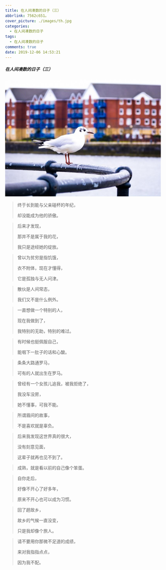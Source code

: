 ```yaml
---
title: 在人间凑数的日子（三）
abbrlink: 7562c651。
cover_picture: ./images/th.jpg
categories: 
  - 在人间凑数的日子
tags:
  - 在人间凑数的日子
comments: true
date: 2019-12-06 14:53:21
---
```


##### 在人间凑数的日子（三）

![12.5.3](/images/12.5.3.jpg)

> 终于长到能与父亲碰杯的年纪，
>
> 却没能成为他的骄傲。

> 后来才发现，
>
> 那并不是属于我的花，
>
> 我只是途经她的绽放。

> 曾以为贫穷是指饥饿，
>
> 衣不附体，现在才懂得，
>
> 它是孤独与无人问津。

> 散伙是人间常态，
>
> 我们又不是什么例外。

> 一直想做一个特别的人，
>
> 现在我做到了，
>
> 我特别的无助，特别的难过。

> 有时候也挺佩服自己，
>
> 能咽下一肚子的话和心酸。

> 条条大路通罗马，
>
> 可有的人就出生在罗马。

> 曾经有一个女孩儿追我，被我拒绝了，
>
> 我没车没房，
>
> 她不懂事，可我不能。

> 所谓眉间的故事，
>
> 不是喜欢就是辜负。

> 后来我发现这世界真的很大，
>
> 没有刻意见面，
>
> 这辈子就再也见不到了。

> 成熟，就是看以前的自己像个笨蛋。

> 自你走后，
>
> 好像不开心了好多年，
>
> 原来不开心也可以成为习惯。

> 回了趟故乡，
>
> 故乡的气候一直没变，
>
> 只是我却像个旅人。

> 请不要用你那微不足道的成绩，
>
> 来对我指指点点，
>
> 因为我不配。

<link rel="stylesheet" href="https://cdn.jsdelivr.net/npm/aplayer@1.7.0/dist/APlayer.min.css">

<script src="https://cdn.jsdelivr.net/npm/aplayer@1.7.0/dist/APlayer.min.js"></script>
<script src="https://cdn.jsdelivr.net/npm/meting@1.1.0/dist/Meting.min.js"></script>
<div class="aplayer" data-id="402073804" data-server="netease" data-type="song" data-mode="random" data-autoplay="true"></div>
